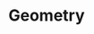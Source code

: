 ---
layout: toctree
title: Geometry
permalink: /blog/maths/geom/
parent: /blog/maths/


enumerategrandchild: true

---
